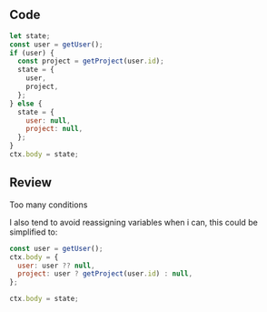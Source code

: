 ## Code

```js
let state;
const user = getUser();
if (user) {
  const project = getProject(user.id);
  state = {
    user,
    project,
  };
} else {
  state = {
    user: null,
    project: null,
  };
}
ctx.body = state;
```

## Review

Too many conditions

I also tend to avoid reassigning variables when i can, this could be simplified to:

```js
const user = getUser();
ctx.body = {
  user: user ?? null,
  project: user ? getProject(user.id) : null,
};

ctx.body = state;
```
